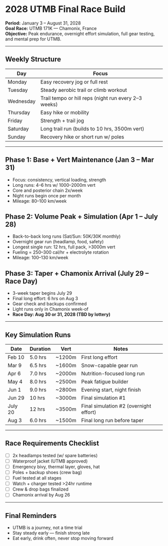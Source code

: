 # 2028 UTMB Final Race Build

**Period:** January 3 – August 31, 2028  
**Goal Race:** UTMB 171K — Chamonix, France  
**Objective:** Peak endurance, overnight effort simulation, full gear testing, and mental prep for UTMB.

---

## Weekly Structure

| Day       | Focus                                                    |
|-----------|----------------------------------------------------------|
| Monday    | Easy recovery jog or full rest                           |
| Tuesday   | Steady aerobic trail or climb workout                    |
| Wednesday | Trail tempo or hill reps (night run every 2–3 weeks)     |
| Thursday  | Easy hike or mobility                                    |
| Friday    | Strength + trail jog                                     |
| Saturday  | Long trail run (builds to 10 hrs, 3500m vert)            |
| Sunday    | Recovery hike or short run w/ poles                      |

---

## Phase 1: Base + Vert Maintenance (Jan 3 – Mar 31)

- Focus: consistency, vertical loading, strength
- Long runs: 4–6 hrs w/ 1000–2000m vert
- Core and posterior chain 2x/week
- Night runs begin once per month
- Mileage: 80–100 km/week

## Phase 2: Volume Peak + Simulation (Apr 1 – July 28)

- Back-to-back long runs (Sat/Sun: 50K/30K monthly)
- Overnight gear run (headlamp, food, safety)
- Longest single run: 12 hrs, full pack, >3000m vert
- Fueling = 250–300 cal/hr + electrolyte rotation
- Mileage: 100–130 km/week

## Phase 3: Taper + Chamonix Arrival (July 29 – Race Day)

- 3-week taper begins July 29
- Final long effort: 6 hrs on Aug 3
- Gear check and backups confirmed
- Light runs only in Chamonix week-of
- **Race Day: Aug 30 or 31, 2028 (TBD by lottery)**

---

## Key Simulation Runs

| Date       | Duration | Vert   | Notes                                   |
|------------|----------|--------|-----------------------------------------|
| Feb 10     | 5.0 hrs  | ~1200m | First long effort                       |
| Mar 9      | 6.5 hrs  | ~1600m | Snow-capable gear run                   |
| Apr 6      | 7.0 hrs  | ~2000m | Nutrition-focused long run              |
| May 4      | 8.0 hrs  | ~2500m | Peak fatigue builder                    |
| Jun 1      | 9.0 hrs  | ~2800m | Evening start, night finish             |
| Jun 29     | 10 hrs   | ~3000m | Final simulation #1                     |
| July 20    | 12 hrs   | ~3500m | Final simulation #2 (overnight effort)  |
| Aug 3      | 6.0 hrs  | ~1500m | Final long run before taper             |

---

## Race Requirements Checklist

- [ ] 2x headlamps tested (w/ spare batteries)
- [ ] Waterproof jacket (UTMB approved)
- [ ] Emergency bivy, thermal layer, gloves, hat
- [ ] Poles + backup shoes (crew bag)
- [ ] Fuel tested at all stages
- [ ] Watch + charger tested >24hr runtime
- [ ] Crew & drop bags finalized
- [ ] Chamonix arrival by Aug 26

---

## Final Reminders

- UTMB is a journey, not a time trial
- Stay steady early — finish strong late
- Eat early, drink often, never stop moving forward
